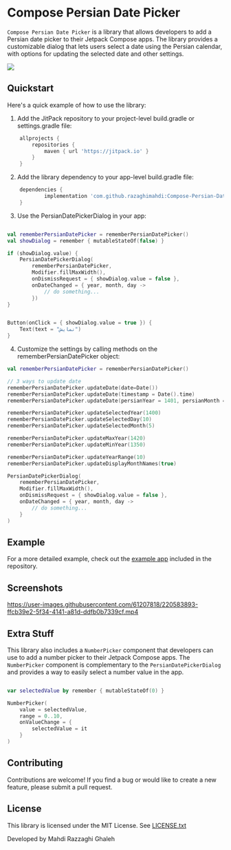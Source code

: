 # Compose Persian Date Picker

`Compose Persian Date Picker` is a library that allows developers to add a Persian date picker to their Jetpack Compose apps. 
The library provides a customizable dialog that lets users select a date using the Persian calendar,
with options for updating the selected date and other settings.


[![](https://jitpack.io/v/razaghimahdi/Compose-Persian-Date-Picker.svg)](https://jitpack.io/#razaghimahdi/Compose-Persian-Date-Picker)


## Quickstart

Here's a quick example of how to use the library:

1. Add the JitPack repository to your project-level build.gradle or settings.gradle file:

```groovy
	allprojects {
		repositories {
			maven { url 'https://jitpack.io' }
		}
	}
```

2. Add the library dependency to your app-level build.gradle file:

```groovy
    dependencies {
            implementation 'com.github.razaghimahdi:Compose-Persian-Date-Picker:1.0.0'
    } 
```

3. Use the PersianDatePickerDialog in your app:

```kotlin

val rememberPersianDatePicker = rememberPersianDatePicker()
val showDialog = remember { mutableStateOf(false) }

if (showDialog.value) {
    PersianDatePickerDialog(
        rememberPersianDatePicker,
        Modifier.fillMaxWidth(),
        onDismissRequest = { showDialog.value = false },
        onDateChanged = { year, month, day ->
            // do something...
        })
}


Button(onClick = { showDialog.value = true }) {
    Text(text = "نمایش")
}
```

4. Customize the settings by calling methods on the rememberPersianDatePicker object:

```Kotlin
val rememberPersianDatePicker = rememberPersianDatePicker()

// 3 ways to update date
rememberPersianDatePicker.updateDate(date=Date())
rememberPersianDatePicker.updateDate(timestamp = Date().time)
rememberPersianDatePicker.updateDate(persianYear = 1401, persianMonth = 12, persianDay = 20)

rememberPersianDatePicker.updateSelectedYear(1400)
rememberPersianDatePicker.updateSelectedDay(10)
rememberPersianDatePicker.updateSelectedMonth(5)

rememberPersianDatePicker.updateMaxYear(1420)
rememberPersianDatePicker.updateMinYear(1350)

rememberPersianDatePicker.updateYearRange(10)
rememberPersianDatePicker.updateDisplayMonthNames(true)

PersianDatePickerDialog(
    rememberPersianDatePicker,
    Modifier.fillMaxWidth(),
    onDismissRequest = { showDialog.value = false },
    onDateChanged = { year, month, day ->
        // do something...
    }
)
```
## Example
For a more detailed example, check out the [example app](https://github.com/razaghimahdi/Compose-Persian-Date-Picker/blob/main/app/src/main/java/mahdidev/composepersiandatepickerexample/MainActivity.kt) included in the repository.

## Screenshots
https://user-images.githubusercontent.com/61207818/220583893-ffcb39e2-5f34-4141-a81d-ddfb0b7339cf.mp4

## Extra Stuff

This library also includes a `NumberPicker` component that developers can use to add a number picker to their Jetpack Compose apps. 
The `NumberPicker` component is complementary to the `PersianDatePickerDialog` and provides a way to easily select a number value in the app.

```Kotlin

var selectedValue by remember { mutableStateOf(0) }

NumberPicker(
    value = selectedValue,
    range = 0..10,
    onValueChange = {
        selectedValue = it
    }
)


```
## Contributing
Contributions are welcome! If you find a bug or would like to create a new feature, please submit a pull request.

## License
This library is licensed under the MIT License. See [LICENSE.txt](https://github.com/razaghimahdi/Compose-Persian-Date)

Developed by Mahdi Razzaghi Ghaleh
